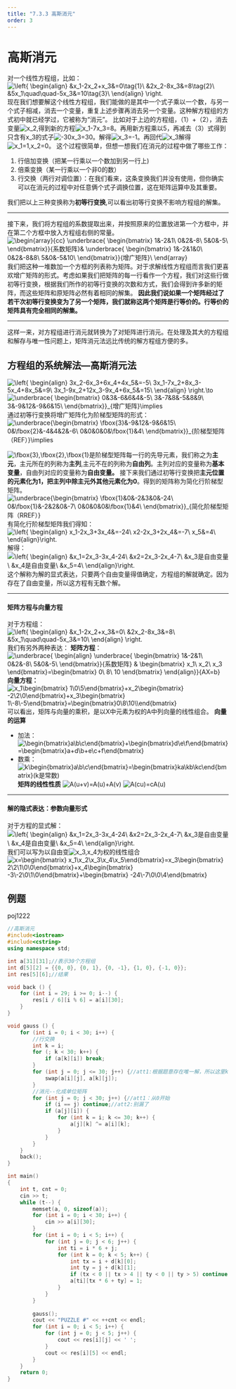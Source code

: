 ```yaml
---
title: "7.3.3 高斯消元"
order: 3
---
```


# 高斯消元

对一个线性方程组，比如：
 ![\left\{ \begin{align} &x_1-2x_2+x_3&=0\tag{1}\\ &2x_2-8x_3&=8\tag{2}\\ &5x_1\quad\quad-5x_3&=10\tag{3}\\ \end{align} \right.](https://math.jianshu.com/math?formula=%5Cleft%5C%7B%20%5Cbegin%7Balign%7D%20%26x_1-2x_2%2Bx_3%26%3D0%5Ctag%7B1%7D%5C%5C%20%262x_2-8x_3%26%3D8%5Ctag%7B2%7D%5C%5C%20%265x_1%5Cquad%5Cquad-5x_3%26%3D10%5Ctag%7B3%7D%5C%5C%20%5Cend%7Balign%7D%20%5Cright.)
 现在我们想要解这个线性方程组，我们能做的是其中一个式子乘以一个数，与另一个式子相减，消去一个变量，重复上述步骤再消去另一个变量。这种解方程组的方式初中就已经学过，它被称为“消元”。
 比如对于上边的方程组，（1）+（2），消去变量![x_2](https://math.jianshu.com/math?formula=x_2),得到新的方程![x_1-7x_3=8](https://math.jianshu.com/math?formula=x_1-7x_3%3D8)。再用新方程乘以5，再减去（3）式得到只含有x_3的式子![-30x_3=30](https://math.jianshu.com/math?formula=-30x_3%3D30)。解得![x_3=-1](https://math.jianshu.com/math?formula=x_3%3D-1)。再回代![x_3](https://math.jianshu.com/math?formula=x_3)解得![x_1=1,x_2=0](https://math.jianshu.com/math?formula=x_1%3D1%2Cx_2%3D0)。
 这个过程很简单，但想一想我们在消元的过程中做了哪些工作：

1. 行倍加变换（把某一行乘以一个数加到另一行上)
2. 倍乘变换（某一行乘以一个非0的数）
3. 行交换（两行对调位置）：在我们看来，这条变换我们并没有使用，但你确实可以在消元的过程中对任意俩个式子调换位置，这在矩阵运算中及其重要。

我们把以上三种变换称为**初等行变换**,可以看出初等行变换不影响方程组的解集。

------

接下来，我们将方程组的系数提取出来，并按照原来的位置放进第一个方框中，并在第二个方框中放入方程组右侧的常量。
 ![\begin{array}{cc} \underbrace{ \begin{bmatrix} 1&-2&1\\ 0&2&-8\\ 5&0&-5\\ \end{bmatrix}}_{系数矩阵}& \underbrace{ \begin{bmatrix} 1&-2&1&0\\ 0&2&-8&8\\ 5&0&-5&10\\ \end{bmatrix}}_{增广矩阵}\\ \end{array}](https://math.jianshu.com/math?formula=%5Cbegin%7Barray%7D%7Bcc%7D%20%5Cunderbrace%7B%20%5Cbegin%7Bbmatrix%7D%201%26-2%261%5C%5C%200%262%26-8%5C%5C%205%260%26-5%5C%5C%20%5Cend%7Bbmatrix%7D%7D_%7B%E7%B3%BB%E6%95%B0%E7%9F%A9%E9%98%B5%7D%26%20%5Cunderbrace%7B%20%5Cbegin%7Bbmatrix%7D%201%26-2%261%260%5C%5C%200%262%26-8%268%5C%5C%205%260%26-5%2610%5C%5C%20%5Cend%7Bbmatrix%7D%7D_%7B%E5%A2%9E%E5%B9%BF%E7%9F%A9%E9%98%B5%7D%5C%5C%20%5Cend%7Barray%7D)
 我们把这种一堆数加一个方框的列表称为矩阵。对于求解线性方程组而言我们更喜欢增广矩阵的形式。考虑如果我们把矩阵的每一行看作一个方程，我们对这些行做初等行变换，根据我们所作的初等行变换的次数和方式，我们会得到许多新的矩阵，而这些矩阵和原矩阵必然有着相同的解集。
 **因此我们说如果一个矩阵经过了若干次初等行变换变为了另一个矩阵，我们就称这两个矩阵是行等价的。行等价的矩阵具有完全相同的解集。**

------

这样一来，对方程组进行消元就转换为了对矩阵进行消元。在处理及其大的方程组和解存与唯一性问题上，矩阵消元法远比传统的解方程组方便的多。

## 方程组的系统解法—高斯消元法

![\left\{ \begin{align} 3x_2-6x_3+6x_4+4x_5&=-5\\ 3x_1-7x_2+8x_3-5x_4+8x_5&=9\\ 3x_1-9x_2+12x_3-9x_4+6x_5&=15\\ \end{align} \right.\to](https://math.jianshu.com/math?formula=%5Cleft%5C%7B%20%5Cbegin%7Balign%7D%203x_2-6x_3%2B6x_4%2B4x_5%26%3D-5%5C%5C%203x_1-7x_2%2B8x_3-5x_4%2B8x_5%26%3D9%5C%5C%203x_1-9x_2%2B12x_3-9x_4%2B6x_5%26%3D15%5C%5C%20%5Cend%7Balign%7D%20%5Cright.%5Cto)
 ![\underbrace{ \begin{bmatrix} 0&3&-6&6&4&-5\\ 3&-7&8&-5&8&9\\ 3&-9&12&-9&6&15\\ \end{bmatrix}}_{增广矩阵}\implies](https://math.jianshu.com/math?formula=%5Cunderbrace%7B%20%5Cbegin%7Bbmatrix%7D%200%263%26-6%266%264%26-5%5C%5C%203%26-7%268%26-5%268%269%5C%5C%203%26-9%2612%26-9%266%2615%5C%5C%20%5Cend%7Bbmatrix%7D%7D_%7B%E5%A2%9E%E5%B9%BF%E7%9F%A9%E9%98%B5%7D%5Cimplies)
 通过初等行变换将增广矩阵化为阶梯型矩阵的形式：
 ![\underbrace{\begin{bmatrix} \fbox{3}&-9&12&-9&6&15\\ 0&\fbox{2}&-4&4&2&-6\\ 0&0&0&0&\fbox{1}&4\\ \end{bmatrix}}_{阶梯型矩阵（REF）}\implies](https://math.jianshu.com/math?formula=%5Cunderbrace%7B%5Cbegin%7Bbmatrix%7D%20%5Cfbox%7B3%7D%26-9%2612%26-9%266%2615%5C%5C%200%26%5Cfbox%7B2%7D%26-4%264%262%26-6%5C%5C%200%260%260%260%26%5Cfbox%7B1%7D%264%5C%5C%20%5Cend%7Bbmatrix%7D%7D_%7B%E9%98%B6%E6%A2%AF%E5%9E%8B%E7%9F%A9%E9%98%B5%EF%BC%88REF%EF%BC%89%7D%5Cimplies)

![\fbox{3},\fbox{2},\fbox{1}](https://math.jianshu.com/math?formula=%5Cfbox%7B3%7D%2C%5Cfbox%7B2%7D%2C%5Cfbox%7B1%7D)是阶梯型矩阵每一行的先导元素，我们称之为**主元**，主元所在的列称为**主列**,主元不在的列称为**自由列**。主列对应的变量称为**基本变量**，自由列对应的变量称为**自由变量。**
 接下来我们通过初等行变换把**主元位置的元素化为1，把主列中除主元外其他元素化为0**。得到的矩阵称为简化行阶梯型矩阵。
 ![\underbrace{\begin{bmatrix} \fbox{1}&0&-2&3&0&-24\\ 0&\fbox{1}&-2&2&0&-7\\ 0&0&0&0&\fbox{1}&4\\ \end{bmatrix}}_{简化阶梯型矩阵（RREF）}](https://math.jianshu.com/math?formula=%5Cunderbrace%7B%5Cbegin%7Bbmatrix%7D%20%5Cfbox%7B1%7D%260%26-2%263%260%26-24%5C%5C%200%26%5Cfbox%7B1%7D%26-2%262%260%26-7%5C%5C%200%260%260%260%26%5Cfbox%7B1%7D%264%5C%5C%20%5Cend%7Bbmatrix%7D%7D_%7B%E7%AE%80%E5%8C%96%E9%98%B6%E6%A2%AF%E5%9E%8B%E7%9F%A9%E9%98%B5%EF%BC%88RREF%EF%BC%89%7D)
 有简化行阶梯型矩阵我们得知：
 ![\left\{ \begin{align} x_1-2x_3+3x_4&=-24\\ x2-2x_3+2x_4&=-7\\ x_5&=4\\ \end{align}\right.](https://math.jianshu.com/math?formula=%5Cleft%5C%7B%20%5Cbegin%7Balign%7D%20x_1-2x_3%2B3x_4%26%3D-24%5C%5C%20x2-2x_3%2B2x_4%26%3D-7%5C%5C%20x_5%26%3D4%5C%5C%20%5Cend%7Balign%7D%5Cright.)
 解得：
 ![\left\{ \begin{align} &x_1=2x_3-3x_4-24\\ &x2=2x_3-2x_4-7\\ &x_3是自由变量\\ &x_4是自由变量\\ &x_5=4\\ \end{align}\right.](https://math.jianshu.com/math?formula=%5Cleft%5C%7B%20%5Cbegin%7Balign%7D%20%26x_1%3D2x_3-3x_4-24%5C%5C%20%26x2%3D2x_3-2x_4-7%5C%5C%20%26x_3%E6%98%AF%E8%87%AA%E7%94%B1%E5%8F%98%E9%87%8F%5C%5C%20%26x_4%E6%98%AF%E8%87%AA%E7%94%B1%E5%8F%98%E9%87%8F%5C%5C%20%26x_5%3D4%5C%5C%20%5Cend%7Balign%7D%5Cright.)
 这个解称为解的显式表达，只要两个自由变量得值确定，方程组的解就确定。因为存在了自由变量，所以这方程有无数个解。

------

#### 矩阵方程与向量方程

对于方程组：
 ![\left\{ \begin{align} &x_1-2x_2+x_3&=0\\ &2x_2-8x_3&=8\\ &5x_1\quad\quad-5x_3&=10\\ \end{align} \right.](https://math.jianshu.com/math?formula=%5Cleft%5C%7B%20%5Cbegin%7Balign%7D%20%26x_1-2x_2%2Bx_3%26%3D0%5C%5C%20%262x_2-8x_3%26%3D8%5C%5C%20%265x_1%5Cquad%5Cquad-5x_3%26%3D10%5C%5C%20%5Cend%7Balign%7D%20%5Cright.)
 我们有另外两种表达：
 **矩阵方程**：
 ![\underbrace{ \begin{align} \underbrace{ \begin{bmatrix} 1&-2&1\\ 0&2&-8\\ 5&0&-5\\ \end{bmatrix}}_{系数矩阵} & \begin{bmatrix} x_1\\ x_2\\ x_3 \end{bmatrix}=\begin{bmatrix} 0\\ 8\\ 10 \end{bmatrix} \end{align}}_{AX=b}](https://math.jianshu.com/math?formula=%5Cunderbrace%7B%20%5Cbegin%7Balign%7D%20%5Cunderbrace%7B%20%5Cbegin%7Bbmatrix%7D%201%26-2%261%5C%5C%200%262%26-8%5C%5C%205%260%26-5%5C%5C%20%5Cend%7Bbmatrix%7D%7D_%7B%E7%B3%BB%E6%95%B0%E7%9F%A9%E9%98%B5%7D%20%26%20%5Cbegin%7Bbmatrix%7D%20x_1%5C%5C%20x_2%5C%5C%20x_3%20%5Cend%7Bbmatrix%7D%3D%5Cbegin%7Bbmatrix%7D%200%5C%5C%208%5C%5C%2010%20%5Cend%7Bbmatrix%7D%20%5Cend%7Balign%7D%7D_%7BAX%3Db%7D)
 **向量方程：**
 ![x_1\begin{bmatrix} 1\\0\\5\end{bmatrix}+x_2\begin{bmatrix} -2\\2\\0\end{bmatrix}+x_3\begin{bmatrix} 1\\-8\\-5\end{bmatrix}=\begin{bmatrix}0\\8\\10\\\end{bmatrix}](https://math.jianshu.com/math?formula=x_1%5Cbegin%7Bbmatrix%7D%201%5C%5C0%5C%5C5%5Cend%7Bbmatrix%7D%2Bx_2%5Cbegin%7Bbmatrix%7D%20-2%5C%5C2%5C%5C0%5Cend%7Bbmatrix%7D%2Bx_3%5Cbegin%7Bbmatrix%7D%201%5C%5C-8%5C%5C-5%5Cend%7Bbmatrix%7D%3D%5Cbegin%7Bbmatrix%7D0%5C%5C8%5C%5C10%5C%5C%5Cend%7Bbmatrix%7D)
 可以看出，矩阵与向量的乘积，是以X中元素为权的A中列向量的线性组合。
 **向量的运算**

- 加法：![\begin{bmatrix}a\\b\\c\end{bmatrix}+\begin{bmatrix}d\\e\\f\end{bmatrix}=\begin{bmatrix}a+d\\b+e\\c+f\end{bmatrix}](https://math.jianshu.com/math?formula=%5Cbegin%7Bbmatrix%7Da%5C%5Cb%5C%5Cc%5Cend%7Bbmatrix%7D%2B%5Cbegin%7Bbmatrix%7Dd%5C%5Ce%5C%5Cf%5Cend%7Bbmatrix%7D%3D%5Cbegin%7Bbmatrix%7Da%2Bd%5C%5Cb%2Be%5C%5Cc%2Bf%5Cend%7Bbmatrix%7D)
- 数乘：![k\begin{bmatrix}a\\b\\c\end{bmatrix}=\begin{bmatrix}ka\\kb\\kc\end{bmatrix}(k是常数)](https://math.jianshu.com/math?formula=k%5Cbegin%7Bbmatrix%7Da%5C%5Cb%5C%5Cc%5Cend%7Bbmatrix%7D%3D%5Cbegin%7Bbmatrix%7Dka%5C%5Ckb%5C%5Ckc%5Cend%7Bbmatrix%7D(k%E6%98%AF%E5%B8%B8%E6%95%B0))
   **矩阵的线性性质**
   ![A(u+v)=A(u)+A(v)](https://math.jianshu.com/math?formula=A(u%2Bv)%3DA(u)%2BA(v))
   ![A(cu)=cA(u)](https://math.jianshu.com/math?formula=A(cu)%3DcA(u))

------

#### 解的隐式表达：参数向量形式

对于方程的显式解：
 ![\left\{ \begin{align} &x_1=2x_3-3x_4-24\\ &x2=2x_3-2x_4-7\\ &x_3是自由变量\\ &x_4是自由变量\\ &x_5=4\\ \end{align}\right.](https://math.jianshu.com/math?formula=%5Cleft%5C%7B%20%5Cbegin%7Balign%7D%20%26x_1%3D2x_3-3x_4-24%5C%5C%20%26x2%3D2x_3-2x_4-7%5C%5C%20%26x_3%E6%98%AF%E8%87%AA%E7%94%B1%E5%8F%98%E9%87%8F%5C%5C%20%26x_4%E6%98%AF%E8%87%AA%E7%94%B1%E5%8F%98%E9%87%8F%5C%5C%20%26x_5%3D4%5C%5C%20%5Cend%7Balign%7D%5Cright.)
 我们可以写为以自由变![x_3,x_4](https://math.jianshu.com/math?formula=x_3%2Cx_4)为权的线性组合
 ![x=\begin{bmatrix} x_1\\x_2\\x_3\\x_4\\x_5\end{bmatrix}=x_3\begin{bmatrix} 2\\2\\1\\0\\0\end{bmatrix}+x_4\begin{bmatrix} -3\\-2\\0\\1\\0\end{bmatrix}+\begin{bmatrix} -24\\-7\\0\\0\\4\end{bmatrix}](https://math.jianshu.com/math?formula=x%3D%5Cbegin%7Bbmatrix%7D%20x_1%5C%5Cx_2%5C%5Cx_3%5C%5Cx_4%5C%5Cx_5%5Cend%7Bbmatrix%7D%3Dx_3%5Cbegin%7Bbmatrix%7D%202%5C%5C2%5C%5C1%5C%5C0%5C%5C0%5Cend%7Bbmatrix%7D%2Bx_4%5Cbegin%7Bbmatrix%7D%20-3%5C%5C-2%5C%5C0%5C%5C1%5C%5C0%5Cend%7Bbmatrix%7D%2B%5Cbegin%7Bbmatrix%7D%20-24%5C%5C-7%5C%5C0%5C%5C0%5C%5C4%5Cend%7Bbmatrix%7D)



## 例题

poj1222

```c++
//高斯消元 
#include<iostream>
#include<cstring>
using namespace std;

int a[31][31];//表示30个方程组 
int d[5][2] = {{0, 0}, {0, 1}, {0, -1}, {1, 0}, {-1, 0}};
int res[5][6];//结果 

void back () {
    for (int i = 29; i >= 0; i--) {
        res[i / 6][i % 6] = a[i][30];
    }   
}

void gauss () {
    for (int i = 0; i < 30; i++) {
        //行交换 
        int k = i;
        for (; k < 30; k++) {
            if (a[k][i]) break;
        }
        for (int j = 0; j <= 30; j++) {//att1:根据题意存在唯一解，所以这里k不会>=30 不用再判断了
            swap(a[i][j], a[k][j]);
        }
        //消元--化成单位矩阵 
        for (int j = 0; j < 30; j++) {//att1：从0开始 
            if (i == j) continue;//att2:别漏了 
            if (a[j][i]) {
                for (int k = i; k <= 30; k++) {
                    a[j][k] ^= a[i][k];
                }
            }
        } 
    }
    back();
}

int main()
{
    int t, cnt = 0;
    cin >> t;
    while (t--) {
        memset(a, 0, sizeof(a));
        for (int i = 0; i < 30; i++) {
            cin >> a[i][30];
        }
        for (int i = 0; i < 5; i++) {
            for (int j = 0; j < 6; j++) {
                int ti = i * 6 + j;
                for (int k = 0; k < 5; k++) {
                    int tx = i + d[k][0];
                    int ty = j + d[k][1];
                    if (tx < 0 || tx > 4 || ty < 0 || ty > 5) continue;
                    a[ti][tx * 6 + ty] = 1;
                }
            }
        }
        
        gauss();
        cout << "PUZZLE #" << ++cnt << endl;
        for (int i = 0; i < 5; i++) {
            for (int j = 0; j < 5; j++) {
                cout << res[i][j] << ' '; 
            }
            cout << res[i][5] << endl;
        } 
    }   
    return 0;
}
```

